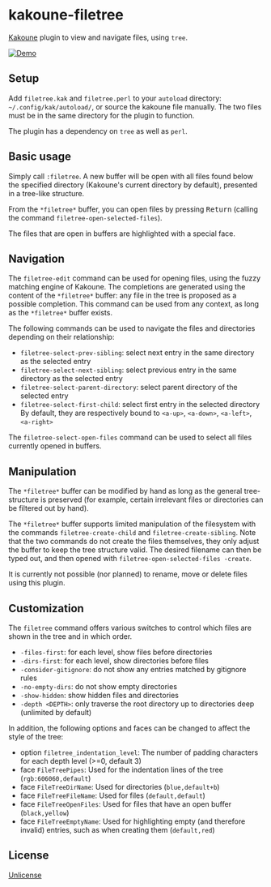 # kakoune-filetree

[Kakoune](http://kakoune.org) plugin to view and navigate files, using `tree`.

[![Demo](https://asciinema.org/a/160945.png)](https://asciinema.org/a/160945)

## Setup

Add `filetree.kak` and `filetree.perl` to your `autoload` directory: `~/.config/kak/autoload/`, or source the kakoune file manually.
The two files must be in the same directory for the plugin to function.

The plugin has a dependency on `tree` as well as `perl`.

## Basic usage

Simply call `:filetree`. A new buffer will be open with all files found below the specified directory (Kakoune's current directory by default), presented in a tree-like structure.

From the `*filetree*` buffer, you can open files by pressing <kbd>Return</kbd> (calling the command `filetree-open-selected-files`).

The files that are open in buffers are highlighted with a special face.

## Navigation

The `filetree-edit` command can be used for opening files, using the fuzzy matching engine of Kakoune. The completions are generated using the content of the `*filetree*` buffer: any file in the tree is proposed as a possible completion. This command can be used from any context, as long as the `*filetree*` buffer exists.

The following commands can be used to navigate the files and directories depending on their relationship:  
* `filetree-select-prev-sibling`: select next entry in the same directory as the selected entry  
* `filetree-select-next-sibling`: select previous entry in the same directory as the selected entry  
* `filetree-select-parent-directory`: select parent directory of the selected entry  
* `filetree-select-first-child`: select first entry in the selected directory  
By default, they are respectively bound to `<a-up>`, `<a-down>`, `<a-left>`, `<a-right>`

The `filetree-select-open-files` command can be used to select all files currently opened in buffers.

## Manipulation

The `*filetree*` buffer can be modified by hand as long as the general tree-structure is preserved (for example, certain irrelevant files or directories can be filtered out by hand).

The `*filetree*` buffer supports limited manipulation of the filesystem with the commands `filetree-create-child` and `filetree-create-sibling`. 
Note that the two commands do not create the files themselves, they only adjust the buffer to keep the tree structure valid. The desired filename can then be typed out, and then opened with `filetree-open-selected-files -create`.

It is currently not possible (nor planned) to rename, move or delete files using this plugin.

## Customization

The `filetree` command offers various switches to control which files are shown in the tree and in which order.
* `-files-first`: for each level, show files before directories  
* `-dirs-first`: for each level, show directories before files  
* `-consider-gitignore`: do not show any entries matched by gitignore rules  
* `-no-empty-dirs`: do not show empty directories  
* `-show-hidden`: show hidden files and directories  
* `-depth <DEPTH>`: only traverse the root directory up to <DEPTH> directories deep (unlimited by default)  

In addition, the following options and faces can be changed to affect the style of the tree:
* option `filetree_indentation_level`: The number of padding characters for each depth level (>=0, default 3)  
* face `FileTreePipes`: Used for the indentation lines of the tree (`rgb:606060,default`)  
* face `FileTreeDirName`: Used for directories (`blue,default+b`)  
* face `FileTreeFileName`: Used for files (`default,default`)  
* face `FileTreeOpenFiles`: Used for files that have an open buffer (`black,yellow`)  
* face `FileTreeEmptyName`: Used for highlighting empty (and therefore invalid) entries, such as when creating them (`default,red`)  

## License

[Unlicense](http://unlicense.org)
